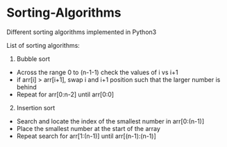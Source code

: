 # Sorting-Algorithms

Different sorting algorithms implemented in Python3

List of sorting algorithms:
1. Bubble sort
  - Across the range 0 to (n-1-1) check the values of i vs i+1
  - if arr[i] > arr[i+1], swap i and i+1 position such that the larger number is behind
  - Repeat for arr[0:n-2] until arr[0:0]

2. Insertion sort
  - Search and locate the index of the smallest number in arr[0:(n-1)]
  - Place the smallest number at the start of the array
  - Repeat search for arr[1:(n-1)] until arr[(n-1):(n-1)]
